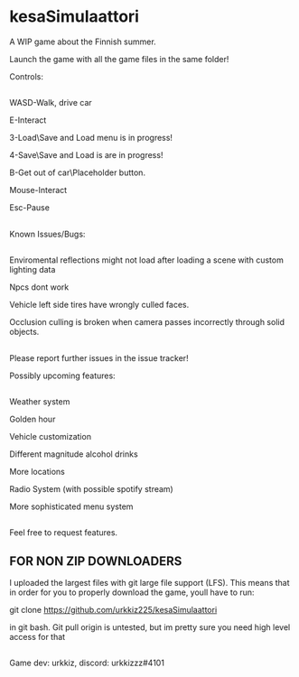 # kesaSimulaattori
A WIP game about the Finnish summer.

Launch the game with all the game files in the same folder!

Controls:

##

WASD-Walk, drive car

E-Interact

3-Load\Save and Load menu is in progress!

4-Save\Save and Load is are in progress!

B-Get out of car\Placeholder button.

Mouse-Interact

Esc-Pause

##

Known Issues/Bugs:

##

Enviromental reflections might not load after loading a scene with custom lighting data

Npcs dont work

Vehicle left side tires have wrongly culled faces.

Occlusion culling is broken when camera passes incorrectly through solid objects.

##

Please report further issues in the issue tracker!


Possibly upcoming features:

##

Weather system

Golden hour

Vehicle customization

Different magnitude alcohol drinks

More locations

Radio System (with possible spotify stream)

More sophisticated menu system

##

Feel free to request features. 


## FOR NON ZIP DOWNLOADERS

I uploaded the largest files with git large file support (LFS). This means that in order for you to properly download the game, youll have to run: 

git clone https://github.com/urkkiz225/kesaSimulaattori

in git bash. Git pull origin is untested, but im pretty sure you need high level access for that

##

Game dev: urkkiz, discord: urkkizzz#4101
